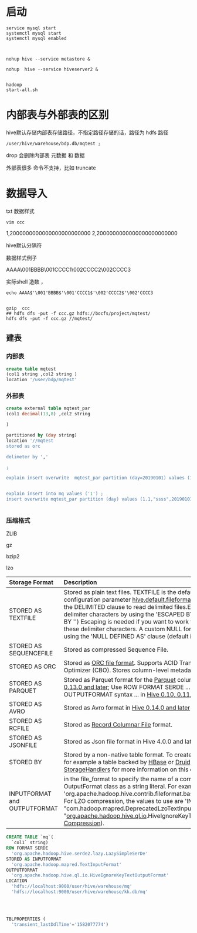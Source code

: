 # 启动

```shell
service mysql start 
systemctl mysql start 
systemctl mysql enabled 



nohup hive --service metastore &

nohup  hive --service hiveserver2 &


hadoop
start-all.sh
```





# 内部表与外部表的区别





hive默认存储内部表存储路径，不指定路径存储的话，路径为 hdfs 路径

```shell
/user/hive/warehouse/bdp.db/mqtest ;
```



drop 会删除内部表 元数据 和 数据

外部表很多 命令不支持，比如 truncate 





# 数据导入



txt 数据样式

```shell
vim ccc
```

1,2000000000000000000000000
2,2000000000000000000000000



hive默认分隔符

数据样式例子

AAAA\001BBBB\001CCCC1\002CCCC2\002CCCC3



实际shell 造数 ，

```shell
echo AAAA$'\001'BBBB$'\001'CCCC1$'\002'CCCC2$'\002'CCCC3
```





```shell

gzip  ccc 
## hdfs dfs -put -f ccc.gz hdfs://bocfs/project/mqtest/
hdfs dfs -put -f ccc.gz //mqtest/
```



## 建表



### 内部表

```sql
create table mqtest 
(col1 string ,col2 string )
location '/user/bdp/mqtest'
```



### 外部表



```sql
create external table mqtest_par
(col1 decimal(13,8) ,col2 string 

) 

partitioned by (day string)
location '//mqtest 
stored as orc 

delimeter by ','

;

explain insert overwrite  mqtest_par partition (day=20190101) values (1.1,"ssss");


explain insert into mq values ('1') ;
insert overwrite mqtest_par partition (day) values (1.1,"ssss",20190101),(1.1,"ssss",20190120),();



```





### 压缩格式

ZLIB

gz

bzip2

lzo



| Storage Format               | Description                                                  |
| :--------------------------- | :----------------------------------------------------------- |
| STORED AS TEXTFILE           | Stored as plain text files. TEXTFILE is the default file format, unless the configuration parameter [hive.default.fileformat](https://cwiki.apache.org/confluence/display/Hive/Configuration+Properties#ConfigurationProperties-hive.default.fileformat) has a different setting.Use the DELIMITED clause to read delimited files.Enable escaping for the delimiter characters by using the 'ESCAPED BY' clause (such as ESCAPED BY '\') Escaping is needed if you want to work with data that can contain these delimiter characters.  A custom NULL format can also be specified using the 'NULL DEFINED AS' clause (default is '\N'). |
| STORED AS SEQUENCEFILE       | Stored as compressed Sequence File.                          |
| STORED AS ORC                | Stored as [ORC file format](https://cwiki.apache.org/confluence/display/Hive/LanguageManual+ORC#LanguageManualORC-HiveQLSyntax). Supports ACID Transactions & Cost-based Optimizer (CBO). Stores column-level metadata. |
| STORED AS PARQUET            | Stored as Parquet format for the [Parquet](https://cwiki.apache.org/confluence/display/Hive/Parquet) columnar storage format in [Hive 0.13.0 and later](https://cwiki.apache.org/confluence/display/Hive/Parquet#Parquet-Hive0.13andlater); Use ROW FORMAT SERDE ... STORED AS INPUTFORMAT ... OUTPUTFORMAT syntax ... in [Hive 0.10, 0.11, or 0.12](https://cwiki.apache.org/confluence/display/Hive/Parquet#Parquet-Hive0.10-0.12). |
| STORED AS AVRO               | Stored as Avro format in [Hive 0.14.0 and later](https://issues.apache.org/jira/browse/HIVE-6806) (see [Avro SerDe](https://cwiki.apache.org/confluence/display/Hive/AvroSerDe)). |
| STORED AS RCFILE             | Stored as [Record Columnar File](https://en.wikipedia.org/wiki/RCFile) format. |
| STORED AS JSONFILE           | Stored as Json file format in Hive 4.0.0 and later.          |
| STORED BY                    | Stored by a non-native table format. To create or link to a non-native table, for example a table backed by [HBase](https://cwiki.apache.org/confluence/display/Hive/HBaseIntegration) or [Druid](https://cwiki.apache.org/confluence/display/Hive/Druid+Integration) or [Accumulo](https://cwiki.apache.org/confluence/display/Hive/AccumuloIntegration). See [StorageHandlers](https://cwiki.apache.org/confluence/display/Hive/StorageHandlers) for more information on this option. |
| INPUTFORMAT and OUTPUTFORMAT | in the file_format to specify the name of a corresponding InputFormat and OutputFormat class as a string literal.  For example, 'org.apache.hadoop.hive.contrib.fileformat.base64.Base64TextInputFormat'.  For LZO compression, the values to use are 'INPUTFORMAT "com.hadoop.mapred.DeprecatedLzoTextInputFormat" OUTPUTFORMAT "[org.apache.hadoop.hive.ql.io](http://org.apache.hadoop.hive.ql.io/).HiveIgnoreKeyTextOutputFormat"'  (see [LZO Compression](https://cwiki.apache.org/confluence/display/Hive/LanguageManual+LZO)). |











```sql
CREATE TABLE `mq`(
  `col1` string)
ROW FORMAT SERDE 
  'org.apache.hadoop.hive.serde2.lazy.LazySimpleSerDe' 
STORED AS INPUTFORMAT 
  'org.apache.hadoop.mapred.TextInputFormat' 
OUTPUTFORMAT 
  'org.apache.hadoop.hive.ql.io.HiveIgnoreKeyTextOutputFormat'
LOCATION
  'hdfs://localhost:9000/user/hive/warehouse/mq'
  'hdfs://localhost:9000/user/hive/warehouse/kk.db/mq'
  
  
  
  
TBLPROPERTIES (
  'transient_lastDdlTime'='1582077774')



```

